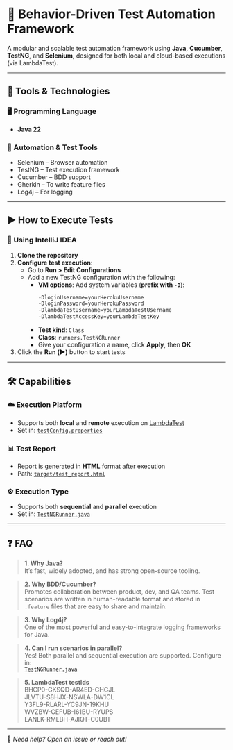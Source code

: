 # 🚀 **Behavior-Driven Test Automation Framework**

A modular and scalable test automation framework using **Java**, **Cucumber**, **TestNG**, and **Selenium**, designed for both local and cloud-based executions (via LambdaTest).

---

## 🧰 Tools & Technologies

### 🖥️ Programming Language
- **Java 22**

### 🧪 Automation & Test Tools
- Selenium – Browser automation
- TestNG – Test execution framework
- Cucumber – BDD support
- Gherkin – To write feature files
- Log4j – For logging

---

## ▶️ How to Execute Tests

### 🧠 Using IntelliJ IDEA

1. **Clone the repository**
2. **Configure test execution**:
   - Go to **Run > Edit Configurations**
   - Add a new TestNG configuration with the following:
      - **VM options**: Add system variables (**prefix with `-D`**):
        ```bash
        -DloginUsername=yourHerokuUsername
        -DloginPassword=yourHerokuPassword
        -DlambdaTestUsername=yourLambdaTestUsername
        -DlambdaTestAccessKey=yourLambdaTestKey
        ```
      - **Test kind**: `Class`
      - **Class**: `runners.TestNGRunner`
      - Give your configuration a name, click **Apply**, then **OK**
3. Click the **Run (▶️)** button to start tests

---

## 🛠 Capabilities

### ☁️ Execution Platform
- Supports both **local** and **remote** execution on [LambdaTest](https://www.lambdatest.com/)
- Set in: [`testConfig.properties`](src/main/resources/testConfig.properties)

### 📊 Test Report
- Report is generated in **HTML** format after execution
- Path: [`target/test_report.html`](target/test_report.html)

### ⚙️ Execution Type
- Supports both **sequential** and **parallel** execution
- Set in: [`TestNGRunner.java`](src/test/java/runners/TestNGRunner.java)

---

## ❓ FAQ

> **1. Why Java?**  
> It’s fast, widely adopted, and has strong open-source tooling.

> **2. Why BDD/Cucumber?**  
> Promotes collaboration between product, dev, and QA teams. Test scenarios are written in human-readable format and stored in `.feature` files that are easy to share and maintain.

> **3. Why Log4j?**  
> One of the most powerful and easy-to-integrate logging frameworks for Java.

> **4. Can I run scenarios in parallel?**  
> Yes! Both parallel and sequential execution are supported. Configure in:  
> [`TestNGRunner.java`](src/test/java/runners/TestNGRunner.java)

> **5. LambdaTest testIds**  
> BHCP0-GKSQD-AR4ED-GHGJL  
> JLVTU-S8HJX-NSWLA-DW1CL  
> Y3FL9-RLARL-YC9JN-19KHU  
> WVZBW-CEFUB-I61BU-RYUPS  
> EANLK-RMLBH-AJIQT-C0UBT

---

🔗 _Need help? Open an issue or reach out!_
